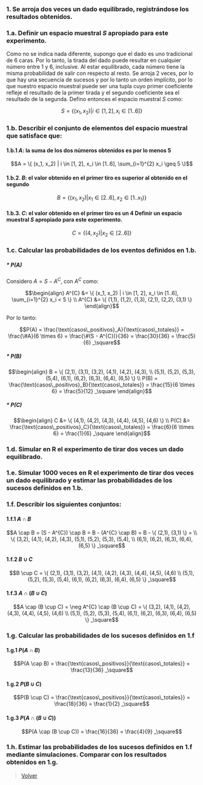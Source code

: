 ### <a name="1"></a> 1. Se arroja dos veces un dado equilibrado, registrándose los resultados obtenidos.

### <a name="1.a"></a> 1.a. Definir un espacio muestral $S$ apropiado para este experimento.

Como no se indica nada diferente, supongo que el dado es uno tradicional de 6 caras. Por lo tanto, la tirada del dado puede resultar en cualquier número entre 1 y 6, inclusive. Al estar equilibrado, cada número tiene la misma probabilidad de salir con respecto al resto. Se arroja 2 veces, por lo que hay una secuencia de sucesos y por lo tanto un orden implícito, por lo que nuestro espacio muestral puede ser una tupla cuyo primer coeficiente refleje el resultado de la primer tirada y el segundo coeficiente sea el resultado de la segunda. Defino entonces el espacio muestral $S$ como:

```math
S = \{ (x_1, x_2) | i \in [1, 2], x_i \in [1..6] \}
```

### <a name="1.b"></a> 1.b. Describir el conjunto de elementos del espacio muestral que satisface que:

#### <a name="1.b.1"></a> 1.b.1 ***$A$***: la suma de los dos números obtenidos es por lo menos 5

```math
A = \{ (x_1, x_2) | i \in [1, 2], x_i \in [1..6], \sum_{i=1}^{2} x_i \geq 5 \}
```

#### <a name="1.b.2"></a> 1.b.2. ***$B$***: el valor obtenido en el primer tiro es superior al obtenido en el segundo

```math
B = \{ (x_1, x_2) | x_1 \in [2..6], x_2 \in [1..x_1) \}
```

#### <a name="1.b.3"></a> 1.b.3. ***$C$***: el valor obtenido en el primer tiro es un 4 Definir un espacio muestral $S$ apropiado para este experimento.

```math
C = \{ (4, x_2) | x_2 \in [2..6] \}
```

### <a name="1.c"></a> 1.c. Calcular las probabilidades de los eventos definidos en 1.b.

##### * $P(A)$
Considero $A = S - A^{C}$, con $A^{C}$ como:

```math
\begin{align}
A^{C} &= \{ (x_1, x_2) | i \in [1, 2], x_i \in [1..6], \sum_{i=1}^{2} x_i < 5 \} \\
A^{C} &= \{ (1,1), (1,2), (1,3), (2,1), (2,2), (3,1) \}
\end{align}
```

Por lo tanto:

```math
P(A) = \frac{\text{casos\_positivos}_A}{\text{casos\_totales}} = \frac{\#A}{6 \times 6} = \frac{\#(S - A^{C})}{36} = \frac{30}{36} = \frac{5}{6} _\square
```

##### * P(B)

```math
\begin{align}
B = \{ (2,1), (3,1), (3,2), (4,1), (4,2), (4,3), \\ (5,1), (5,2), (5,3), (5,4), (6,1), (6,2), (6,3), (6,4), (6,5) \} \\
P(B) = \frac{\text{casos\_positivos}_B}{\text{casos\_totales}} = \frac{15}{6 \times 6} = \frac{5}{12} _\square
\end{align}
```

##### * P(C)

```math
\begin{align}
C &= \{ (4,1), (4,2), (4,3), (4,4), (4,5), (4,6) \} \\
P(C) &= \frac{\text{casos\_positivos}_C}{\text{casos\_totales}} = \frac{6}{6 \times 6} = \frac{1}{6} _\square
\end{align}
```

### <a name="1.d"></a> 1.d. Simular en **R** el experimento de tirar dos veces un dado equilibrado.



### <a name="1.e"></a> 1.e. Simular 1000 veces en **R** el experimento de tirar dos veces un dado equilibrado y estimar las probabilidades de los sucesos definidos en 1.b.

### <a name="1.f"></a> 1.f. Describir los siguientes conjuntos:

#### <a name="1.f.1"></a> 1.f.1 $A \cap B$

```math
A \cap B = (S - A^{C}) \cap B = B - (A^{C} \cap B) = B - \{ (2,1), (3,1) \} = \\ \{ (3,2), (4,1), (4,2), (4,3), (5,1), (5,2), (5,3), (5,4), \\ (6,1), (6,2), (6,3), (6,4), (6,5) \} _\square
```

#### <a name="1.f.2"></a> 1.f.2 $B \cup C$

```math
B \cup C = \{ (2,1), (3,1), (3,2), (4,1), (4,2), (4,3), (4,4), (4,5), (4,6) \\ (5,1), (5,2), (5,3), (5,4), (6,1), (6,2), (6,3), (6,4), (6,5) \} _\square
```

#### <a name="1.f.3"></a> 1.f.3 $A \cap (B \cup C)$

```math
A \cap (B \cup C) = \neg A^{C} \cap (B \cup C) = \{ (3,2), (4,1), (4,2), (4,3), (4,4), (4,5), (4,6) \\ (5,1), (5,2), (5,3), (5,4), (6,1), (6,2), (6,3), (6,4), (6,5) \} _\square
```

### <a name="1.g"></a> 1.g. Calcular las probabilidades de los sucesos definidos en 1.f

#### <a name="1.g.1"></a> 1.g.1 $P(A \cap B)$

```math
P(A \cap B) = \frac{\text{casos\_positivos}}{\text{casos\_totales}} = \frac{13}{36} _\square
```

#### <a name="1.g.2"></a> 1.g.2 $P(B \cup C)$

```math
P(B \cup C) = \frac{\text{casos\_positivos}}{\text{casos\_totales}} = \frac{18}{36} = \frac{1}{2} _\square
```

#### <a name="1.g.3"></a> 1.g.3 $P(A \cap (B \cup C))$

```math
P(A \cap (B \cup C)) = \frac{16}{36} = \frac{4}{9} _\square
```

### <a name="1.h"></a> 1.h. Estimar las probabilidades de los sucesos definidos en 1.f mediante simulaciones. Comparar con los resultados obtenidos en 1.g.

> [Volver](../README.md)
